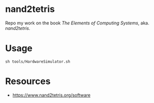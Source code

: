 nand2tetris
===========

Repo my work on the book _The Elements of Computing Systems_, aka.
*nand2tetris*.


# Usage

`sh tools/HardwareSimulator.sh`




# Resources

* https://www.nand2tetris.org/software
